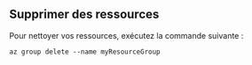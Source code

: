 ## <a name="clean-up-resources"></a>Supprimer des ressources

Pour nettoyer vos ressources, exécutez la commande suivante :

```azurecli-interactive
az group delete --name myResourceGroup
```
